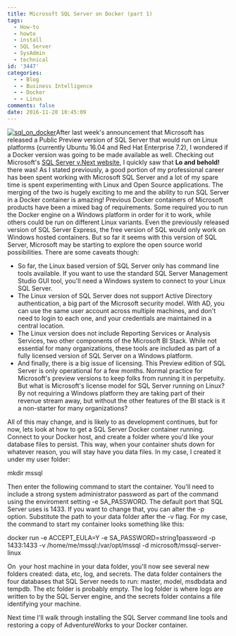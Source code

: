```yaml
---
title: Microsoft SQL Server on Docker (part 1)
tags:
  - How-to
  - howto
  - install
  - SQL Server
  - SysAdmin
  - technical
id: '3447'
categories:
  - - Blog
  - - Business Intelligence
  - - Docker
  - - Linux
comments: false
date: 2016-11-28 10:45:09
---
```


[![sql_on_docker](http://edpflager.com/wp-content/uploads/2016/11/sql_on_docker-300x229.jpg)](http://edpflager.com/?attachment_id=3463#main)After last week's announcement that Microsoft has released a Public Preview version of SQL Server that would run on Linux platforms (currently Ubuntu 16.04 and Red Hat Enterprise 7.2), I wondered if a Docker version was going to be made available as well. Checking out Microsoft's [SQL Server v.Next website](https://www.microsoft.com/en-us/sql-server/sql-server-vnext-including-Linux?wt.mc_id=AID533228_EML_4683749#resources), I quickly saw that **Lo and behold!** there was! As I stated previously, a good portion of my professional career has been spent working with Microsoft SQL Server and a lot of my spare time is spent experimenting with Linux and Open Source applications. The merging of the two is hugely exciting to me and the ability to run SQL Server in a Docker container is amazing! Previous Docker containers of Microsoft products have been a mixed bag of requirements. Some required you to run the Docker engine on a Windows platform in order for it to work, while others could be run on different Linux variants. Even the previously released version of SQL Server Express, the free version of SQL would only work on Windows hosted containers. But so far it seems with this version of SQL Server, Microsoft may be starting to explore the open source world possibilities. There are some caveats though:
<!-- more -->
*   So far, the Linux based version of SQL Server only has command line tools available. If you want to use the standard SQL Server Management Studio GUI tool, you'll need a Windows system to connect to your Linux SQL Server.
*   The Linux version of SQL Server does not support Active Directory authentication, a big part of the Microsoft security model. With AD, you can use the same user account across multiple machines, and don't need to login to each one, and your credentials are maintained in a central location.
*   The Linux version does not include Reporting Services or Analysis Services, two other components of the Microsoft BI Stack. While not essential for many organizations, these tools are included as part of a fully licensed version of SQL Server on a Windows platform.
*   And finally, there is a big issue of licensing. This Preview edition of SQL Server is only operational for a few months. Normal practice for Microsoft's preview versions to keep folks from running it in perpetuity. But what is Microsoft's license model for SQL Server running on Linux? By not requiring a Windows platform they are taking part of their revenue stream away, but without the other features of the BI stack is it a non-starter for many organizations?

All of this may change, and is likely to as development continues, but for now, lets look at how to get a SQL Server Docker container running. Connect to your Docker host, and create a folder where you'd like your database files to persist. This way, when your container shuts down for whatever reason, you will stay have you data files. In my case, I created it under my user folder:

mkdir mssql

Then enter the following command to start the container. You'll need to include a strong system administrator password as part of the command using the enviroment setting -e SA\_PASSWORD. The default port that SQL Server uses is 1433. If you want to change that, you can alter the -p option. Substitute the path to your data folder after the -v flag. For my case, the command to start my container looks something like this:

docker run -e ACCEPT\_EULA=Y -e SA\_PASSWORD=string1password -p 1433:1433 -v /home/me/mssql:/var/opt/mssql -d microsoft/mssql-server-linux

On  your host machine in your data folder, you'll now see several new folders created: data, etc, log, and secrets. The data folder containers the four databases that SQL Server needs to run: master, model, msdbdata and tempdb. The etc folder is probably empty. The log folder is where logs are written to by the SQL Server engine, and the secrets folder contains a file identifying your machine.

Next time I'll walk through installing the SQL Server command line tools and restoring a copy of AdventureWorks to your Docker container.